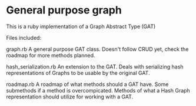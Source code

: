 # General purpose graph


This is a ruby implementation of a Graph Abstract Type (GAT)


Files included:


graph.rb
A general purpose GAT class.
Doesn't follow CRUD yet, check the roadmap for more methods planned.


hash_serialization.rb
An extension to the GAT.
Deals with serializing hash representations of Graphs to be usable by the original GAT.


roadmap.rb
A roadmap of what methods should a GAT have.
Some submethods if a method is overcompicated.
Methods of what a Hash Graph representation should utilize for working with a GAT.

